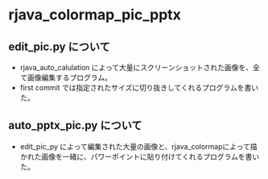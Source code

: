 # rjava_colormap_pic_pptx

## edit_pic.py について

- rjava_auto_calulation によって大量にスクリーンショットされた画像を、全て画像編集するプログラム。
- first commit では指定されたサイズに切り抜きしてくれるプログラムを書いた。

## auto_pptx_pic.py について

- edit_pic_py によって編集された大量の画像と、rjava_colormapによって描かれた画像を一緒に、パワーポイントに貼り付けてくれるプログラムを書いた。
